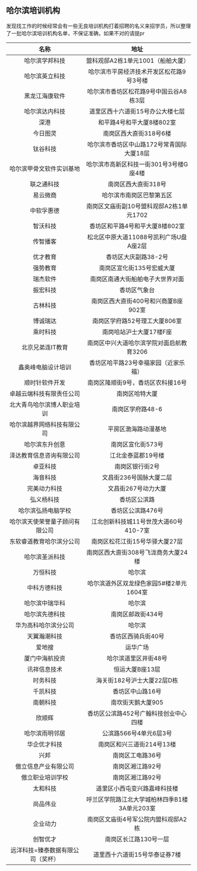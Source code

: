 ## 哈尔滨培训机构
发现找工作的时候经常会有一些无良培训机构打着招聘的名义来招学员，所以整理了一批哈尔滨培训机构名单，不保证准确，如果不对的请提pr

|名称|地址|
|:--:|:--:|
| 哈尔滨学邦科技 | 盟科观邸A2栋1单元1001（船舶大厦）
| 哈尔滨英立科技 | 哈尔滨市平房经济技术开发区松花路9号3号楼
| 黑龙江海康软件 | 哈尔滨市香坊区松花路9号中国云谷A8栋3层
| 哈尔滨达内科技 | 道里区西十六道街15号办公大楼七层
| 深港 | 和平路4号和平大厦8楼802室
| 今日图灵 | 南岗区西大直街318号6楼
| 钛谷科技 | 哈尔滨市香坊区中山路172号常青国际大厦18层
| 哈尔滨甲骨文软件实训基地 | 哈尔滨市高新区科技一街301号3号楼G座4楼
| 联之通科技 | 南岗区西大直街318号
| 易云微商 | 哈尔滨市南岗区巴黎第五区
| 中软孚惠德 | 南岗区文庙街副10号盟科观邸A2栋1单元1702
| 智沃科技 | 香坊区和平路4号和平大厦8楼802室
| 传智播客 | 松北区中原大道11088号凯利广场U盘A座2层
| 优才教育 | 香坊区大庆副路38-2号
| 强势教育 | 南岗区宣化街135号宏威大厦
| 瑞杰软件 | 南岗区南通大街船舶电子大世界对面
| 振宏科技 | 香坊区气象台
| 古林科技 | 南岗区西大直街400号和兴商厦B座902室
| 博诚瑞达 | 南岗区学府路52号理工大厦806室
| 乘时科技 | 南岗哈站沪士大厦17楼F座
| 北京兄弟连IT教育 | 南岗区中兴大道哈尔滨学院对面启航教育3206
| 鑫奥峰电脑设计培训 | 香坊区哈平路23号幸福家园（近家乐福）
| 顺时针软件开发 | 南岗区隆顺街9号，香坊区农科接16号
| 卓越云端科技有限责任公司 | 南岗区哈特大厦
| 北大青鸟哈尔滨博人职业培训 | 南岗区学府路48-6
| 哈尔滨越界网络科技有限公司 | 平房区渤海路动漫基地
| 哈尔滨东升创意 | 南岗区宣化街573号
| 泽达教育信息咨询有限公司 | 江北金泰蓝郡19号楼
| 卓亚科技 | 南岗区银行街2号
| 海音科技 | 文昌街236号国脉大厦二层
| 完美动力科技 | 文昌街267号动力大厦
| 弘义杨科技 | 香坊区公滨路
| 哈尔滨弘扬电脑学校 | 香坊区公滨路476号
| 哈尔滨天使荣誉童子顾问有限公司 | 江北创新科技城11号世茂大道60号410-7室
| 东软睿道教育哈尔滨分公司 | 南岗区松花江街15号华驿大厦27层
| 哈尔滨圣派科技 | 南岗区西大直街308号飞泷商务大厦24楼
| 万恒科技 | 哈尔滨
| 中科方德科技 | 哈尔滨道外区双龙绿色家园5#楼2单元1604室
| 哈尔滨中瑞华科 | 哈尔滨
| 哈尔滨先德科技 | 南岗区邮政街434号
| 华为高科哈尔滨分公司 | 哈尔滨
| 天翼瀚潮科技 | 香坊区西骑兵街40号
| 爱地搜 | 运华广场
| 厦门中海航投资 | 哈尔滨道里区井街48号
| 讯祥信息技术 | 恒运大厦B座13层
| 时务科技 | 海关街182号沪士大厦22层D栋
| 千凯科技 | 香坊区中山路16号
| 南朝科技 | 南坎街天鹅大厦905
| 欣顺辉 | 香坊区公滨路452号广翰科技创业中心四楼
| 哈尔滨雨明邻居 | 公滨路566号4单元6层3号
| 华企优才科技 | 南岗区和兴三道街214号13楼
| 兴邦 | 南岗区工电路36号
| 傲立信息产业有限公司 | 南岗区湘江路92号
| 傲立职业培训学校 | 南岗区湘江路92号
| 太和科技 | 道里区小西屯变兴路嘉峰科技楼
| 尚品伟业 | 呼兰区学院路江北大学城柏林四季B1楼3A单元203室
| 企业动力 | 南岗区文庙街4号军公院内盟科观邸A2栋
| 创智优才 | 南岗区长江路130号一层
| 远洋科技=臻泰数据有限公司（奖杯）| 道里西十六道街15号华泰证券7楼
